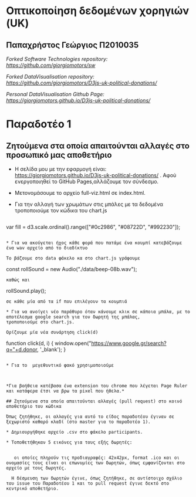 
# Οπτικοποίηση δεδομένων χορηγιών (UK) 
## Παπαχρήστος Γεώργιος Π2010035

*Forked Software Technologies repository: https://github.com/giorgiomotors/sw*
 
*Forked DataVisualisation repository: https://github.com/giorgiomotors/D3js-uk-political-donations/*

*Personal DataVisualisation Github Page: https://giorgiomotors.github.io/D3js-uk-political-donations/*

# Παραδοτέο 1
## Ζητούμενα στα οποία απαιτούνται αλλαγές στο προσωπικό μας αποθετήριο

* Η σελίδα μου με την εφαρμογή είναι: https://giorgiomotors.github.io/D3js-uk-political-donations/ .
Αφού ενεργοποιηθεί το GitHub Pages,αλλάζουμε τον σύνδεσμο.

* Μετονομάσουμε το αρχείο full-viz.html σε index.html.

* Για την αλλαγή των χρωμάτων στις μπάλες με τα δεδομένα τροποποιούμε τον κώδικα του chart.js

  ```
var fill = d3.scale.ordinal().range(["#0c2986", "#08722D", "#992230"]);
  ```
 
* Για να ακούγεται ήχος κάθε φορά που πατάμε ένα κουμπί κατεβάζουμε ένα wav αρχείο από το διαδίκτυο

  Το βάζουμε στο data φάκελο κα στο chart.js γράφουμε
  ```
 const rollSound = new Audio("./data/beep-08b.wav");
  ```
  καθώς και
  ```
  rollSound.play();
  ```
  σε κάθε μία από τα if που επιλέγουν τα κουμπιά

  ```

  ```    
* Για να ανοίγει νέο παράθυρο όταν κάνουμε κλικ σε κάποια μπάλα, με το αποτέλεσμα google search για τον δωρητή της μπάλας,
  τροποποιούμε στο chart.js.
  
  Ορίζουμε μία νέα συνάρτηση click(d)
  
  ```
 function click(d, i) {
	window.open("https://www.google.gr/search?q="+d.donor, '_blank'); 
  }
  ```
 
* Για το  μεγεθυντικό φακό χρησιμοποιούμε


 
*Για βοήθεια κατέβασα ένα extension του chrome που λέγεται Page Ruler και κατάφερα έτσι να βρω τα pixel που ήθελα.* 

## Ζητούμενα στα οποία απαιτούνται αλλαγές (pull request) στο κοινό αποθετήριο του κώδικα

Όπως ζητήθηκε, οι αλλαγές για αυτό το είδος παραδοτέου έγιναν σε ξεχωριστό καθαρό κλαδί (στο master για το παραδοτέο 1).

* Δημιουργήθηκε αρχείο .csv στο φάκελο participants.

* Τοποθετήθηκαν 5 εικόνες για τους εξής δωρητές:

  
     οι οποίες πληρούν τις προδιαγραφές: 42x42px, format .ico και οι ονομασίες τους είναι οι επωνυμίες των δωρητών, όπως εμφανίζονται στο     αρχείο με τους δωρητές.
  
    Η δέσμευση των δωρητών έγινε, όπως ζητήθηκε, σε αντίστοιχο σχόλιο του issue του Παραδοτέου 1 και το pull request έγινε δεκτό στο         κεντρικό αποθετήριο.
